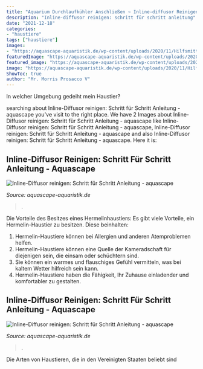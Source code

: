 ```yaml
---
title: "Aquarium Durchlaufkühler Anschließen ~ Inline-diffusor Reinigen: Schritt Für Schritt Anleitung"
description: "Inline-diffusor reinigen: schritt für schritt anleitung"
date: "2021-12-18"
categories:
- "haustiere"
tags: ["haustiere"]
images:
- "https://aquascape-aquaristik.de/wp-content/uploads/2020/11/Hilfsmittel-reinigung-Inline-Diffusor-300x219.jpg"
featuredImage: "https://aquascape-aquaristik.de/wp-content/uploads/2020/11/Hilfsmittel-reinigung-Inline-Diffusor-300x219.jpg"
featured_image: "https://aquascape-aquaristik.de/wp-content/uploads/2020/11/Hilfsmittel-reinigung-Inline-Diffusor-300x219.jpg"
image: "https://aquascape-aquaristik.de/wp-content/uploads/2020/11/Hilfsmittel-reinigung-Inline-Diffusor-300x219.jpg"
ShowToc: true
author: "Mr. Morris Prosacco V"
---
```



In welcher Umgebung gedeiht mein Haustier?

	

		
searching about Inline-Diffusor reinigen: Schritt für Schritt Anleitung - aquascape you've visit to the right place. We have 2 Images about Inline-Diffusor reinigen: Schritt für Schritt Anleitung - aquascape like Inline-Diffusor reinigen: Schritt für Schritt Anleitung - aquascape, Inline-Diffusor reinigen: Schritt für Schritt Anleitung - aquascape and also Inline-Diffusor reinigen: Schritt für Schritt Anleitung - aquascape. Here it is:
		
    
## Inline-Diffusor Reinigen: Schritt Für Schritt Anleitung - Aquascape

<img loading=lazy src="https://aquascape-aquaristik.de/wp-content/uploads/2020/11/Hilfsmittel-reinigung-Inline-Diffusor.jpg" onerror="this.onerror=null;this.src='https://tse4.mm.bing.net/th?id=OIP.x_iLyrGydYFaSs-GGXtSbgHaFZ&amp;pid=15.1';" alt="Inline-Diffusor reinigen: Schritt für Schritt Anleitung - aquascape">

_Source: aquascape-aquaristik.de_

>. 

	

Die Vorteile des Besitzes eines Hermelinhaustiers:
Es gibt viele Vorteile, ein Hermelin-Haustier zu besitzen. Diese beinhalten:
1. Hermelin-Haustiere können bei Allergien und anderen Atemproblemen helfen.
2. Hermelin-Haustiere können eine Quelle der Kameradschaft für diejenigen sein, die einsam oder schüchtern sind.
3. Sie können ein warmes und flauschiges Gefühl vermitteln, was bei kaltem Wetter hilfreich sein kann.
4. Hermelin-Haustiere haben die Fähigkeit, Ihr Zuhause einladender und komfortabler zu gestalten.

    
## Inline-Diffusor Reinigen: Schritt Für Schritt Anleitung - Aquascape

<img loading=lazy src="https://aquascape-aquaristik.de/wp-content/uploads/2020/11/Hilfsmittel-reinigung-Inline-Diffusor-300x219.jpg" onerror="this.onerror=null;this.src='https://tse1.mm.bing.net/th?id=OIP.RPZnGOkMkKmXWcKiifYQkQAAAA&amp;pid=15.1';" alt="Inline-Diffusor reinigen: Schritt für Schritt Anleitung - aquascape">

_Source: aquascape-aquaristik.de_

>. 

	

Die Arten von Haustieren, die in den Vereinigten Staaten beliebt sind

